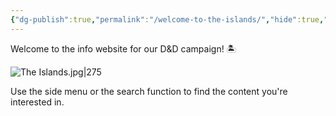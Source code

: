 ```yaml
---
{"dg-publish":true,"permalink":"/welcome-to-the-islands/","hide":true,"pinned":true,"tags":["gardenEntry","gardenEntry","gardenEntry","gardenEntry","gardenEntry","gardenEntry","gardenEntry","gardenEntry","gardenEntry","gardenEntry","gardenEntry","gardenEntry","gardenEntry","gardenEntry","gardenEntry","gardenEntry","gardenEntry","gardenEntry","gardenEntry"]}
---
```


Welcome to the info website for our D&D campaign! 🏝 

![The Islands.jpg|275](/img/user/%CE%9E%20assets/world%20maps/The%20Islands.jpg)

Use the side menu or the search function to find the content you're interested in.